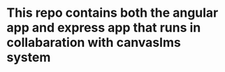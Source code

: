 # This repo contains both the angular app and express app that runs in collabaration with canvaslms system
